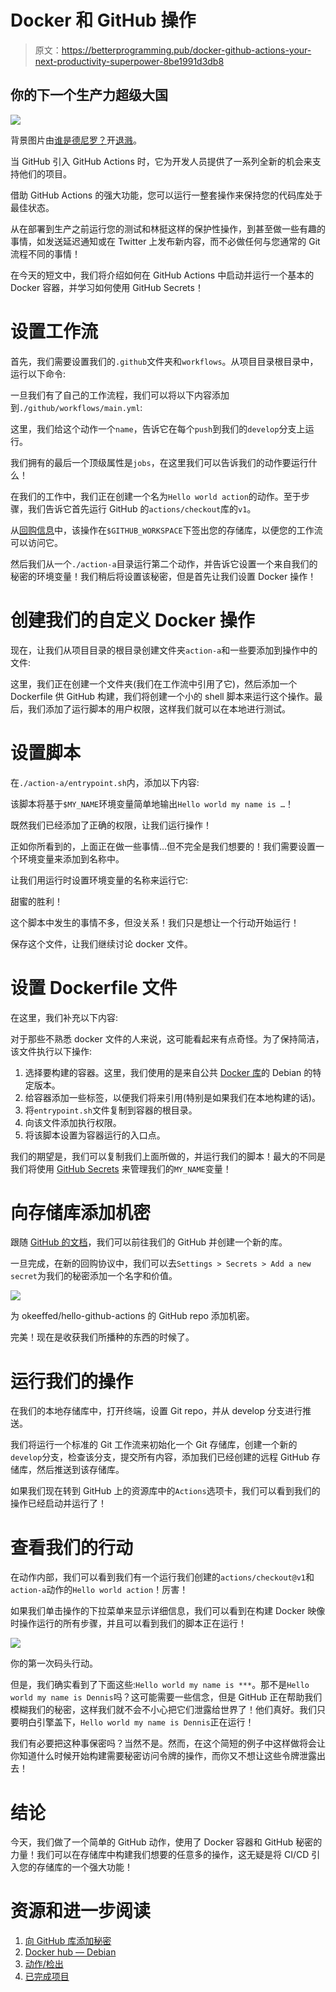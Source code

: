 # Docker 和 GitHub 操作

> 原文：<https://betterprogramming.pub/docker-github-actions-your-next-productivity-superpower-8be1991d3db8>

## 你的下一个生产力超级大国

![](img/1577bac3e8c9900d1e407d0b2c3c94b8.png)

背景图片由[谁是德尼罗？](https://unsplash.com/photos/ZuRwJAJsEts)开[退溅](https://unsplash.com/)。

当 GitHub 引入 GitHub Actions 时，它为开发人员提供了一系列全新的机会来支持他们的项目。

借助 GitHub Actions 的强大功能，您可以运行一整套操作来保持您的代码库处于最佳状态。

从在部署到生产之前运行您的测试和林挺这样的保护性操作，到甚至做一些有趣的事情，如发送延迟通知或在 Twitter 上发布新内容，而不必做任何与您通常的 Git 流程不同的事情！

在今天的短文中，我们将介绍如何在 GitHub Actions 中启动并运行一个基本的 Docker 容器，并学习如何使用 GitHub Secrets！

# 设置工作流

首先，我们需要设置我们的`.github`文件夹和`workflows`。从项目目录根目录中，运行以下命令:

一旦我们有了自己的工作流程，我们可以将以下内容添加到`./github/workflows/main.yml`:

这里，我们给这个动作一个`name`，告诉它在每个`push`到我们的`develop`分支上运行。

我们拥有的最后一个顶级属性是`jobs`，在这里我们可以告诉我们的动作要运行什么！

在我们的工作中，我们正在创建一个名为`Hello world action`的动作。至于步骤，我们告诉它首先运行 GitHub 的`actions/checkout`库的`v1`。

从[回购信息](https://github.com/actions/checkout)中，该操作在`$GITHUB_WORKSPACE`下签出您的存储库，以便您的工作流可以访问它。

然后我们从一个`./action-a`目录运行第二个动作，并告诉它设置一个来自我们的秘密的环境变量！我们稍后将设置该秘密，但是首先让我们设置 Docker 操作！

# 创建我们的自定义 Docker 操作

现在，让我们从项目目录的根目录创建文件夹`action-a`和一些要添加到操作中的文件:

这里，我们正在创建一个文件夹(我们在工作流中引用了它)，然后添加一个 Dockerfile 供 GitHub 构建，我们将创建一个小的 shell 脚本来运行这个操作。最后，我们添加了运行脚本的用户权限，这样我们就可以在本地进行测试。

# 设置脚本

在`./action-a/entrypoint.sh`内，添加以下内容:

该脚本将基于`$MY_NAME`环境变量简单地输出`Hello world my name is …`！

既然我们已经添加了正确的权限，让我们运行操作！

正如你所看到的，上面正在做一些事情…但不完全是我们想要的！我们需要设置一个环境变量来添加到名称中。

让我们用运行时设置环境变量的名称来运行它:

甜蜜的胜利！

这个脚本中发生的事情不多，但没关系！我们只是想让一个行动开始运行！

保存这个文件，让我们继续讨论 docker 文件。

# 设置 Dockerfile 文件

在这里，我们补充以下内容:

对于那些不熟悉 docker 文件的人来说，这可能看起来有点奇怪。为了保持简洁，该文件执行以下操作:

1.  选择要构建的容器。这里，我们使用的是来自公共 [Docker 库](https://hub.docker.com/_/debian)的 Debian 的特定版本。
2.  给容器添加一些标签，以便我们将来引用(特别是如果我们在本地构建的话)。
3.  将`entrypoint.sh`文件复制到容器的根目录。
4.  向该文件添加执行权限。
5.  将该脚本设置为容器运行的入口点。

我们的期望是，我们可以复制我们上面所做的，并运行我们的脚本！最大的不同是我们将使用 [GitHub Secrets](https://docs.github.com/en/actions/configuring-and-managing-workflows/creating-and-storing-encrypted-secrets#creating-encrypted-secrets-for-a-repository) 来管理我们的`MY_NAME`变量！

# 向存储库添加机密

跟随 [GitHub 的文档](https://docs.github.com/en/actions/configuring-and-managing-workflows/creating-and-storing-encrypted-secrets#creating-encrypted-secrets-for-a-repository)，我们可以前往我们的 GitHub 并创建一个新的库。

一旦完成，在新的回购协议中，我们可以去`Settings > Secrets > Add a new secret`为我们的秘密添加一个名字和价值。

![](img/28155e7b98178603719592bdf3b9c315.png)

为 okeeffed/hello-github-actions 的 GitHub repo 添加机密。

完美！现在是收获我们所播种的东西的时候了。

# 运行我们的操作

在我们的本地存储库中，打开终端，设置 Git repo，并从 develop 分支进行推送。

我们将运行一个标准的 Git 工作流来初始化一个 Git 存储库，创建一个新的`develop`分支，检查该分支，提交所有内容，添加我们已经创建的远程 GitHub 存储库，然后推送到该存储库。

如果我们现在转到 GitHub 上的资源库中的`Actions`选项卡，我们可以看到我们的操作已经启动并运行了！

# 查看我们的行动

在动作内部，我们可以看到我们有一个运行我们创建的`actions/checkout@v1`和`action-a`动作的`Hello world action`！厉害！

如果我们单击操作的下拉菜单来显示详细信息，我们可以看到在构建 Docker 映像时操作运行的所有步骤，并且可以看到我们的脚本正在运行！

![](img/4c35a76e9ba0a2ed8f9addb3cdf13ef4.png)

你的第一次码头行动。

但是，我们确实看到了下面这些:`Hello world my name is ***`。那不是`Hello world my name is Dennis`吗？这可能需要一些信念，但是 GitHub 正在帮助我们模糊我们的秘密，这样我们就不会不小心把它们泄露给世界了！他们真好。我们只要明白引擎盖下，`Hello world my name is Dennis`正在运行！

我们有必要把这种事保密吗？当然不是。然而，在这个简短的例子中这样做将会让你知道什么时候开始构建需要秘密访问令牌的操作，而你又不想让这些令牌泄露出去！

# 结论

今天，我们做了一个简单的 GitHub 动作，使用了 Docker 容器和 GitHub 秘密的力量！我们可以在存储库中构建我们想要的任意多的操作，这无疑是将 CI/CD 引入您的存储库的一个强大功能！

# 资源和进一步阅读

1.  [向 GitHub 库添加秘密](https://docs.github.com/en/actions/configuring-and-managing-workflows/creating-and-storing-encrypted-secrets#creating-encrypted-secrets-for-a-repository)
2.  [Docker hub — Debian](https://hub.docker.com/_/debian)
3.  [动作/检出](https://github.com/actions/checkout)
4.  [已完成项目](okeeffed/hello-github-actions)